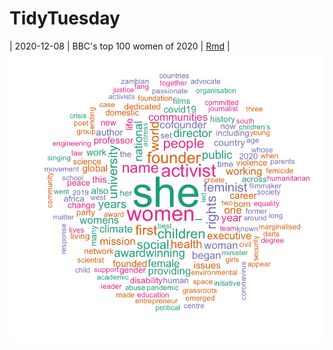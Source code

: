 # TidyTuesday

| 2020-12-08 | BBC's top 100 women of 2020 | [Rmd](Women2020.Rmd) |  ![](Women2020.png)
